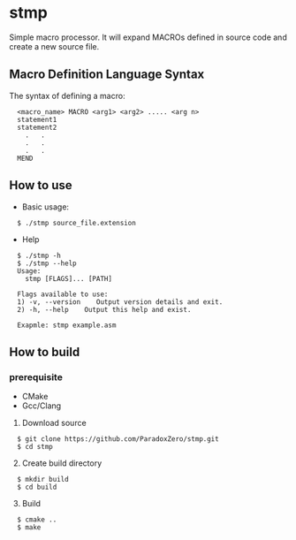 # stmp
Simple macro processor. It will expand MACROs defined in source code and create a new source file.

## Macro Definition Language Syntax

The syntax of defining a macro:

```
  <macro_name> MACRO <arg1> <arg2> ..... <arg n>
  statement1
  statement2
    .   .
    .   .
    .   .
  MEND
```

## How to use

* Basic usage:
```
  $ ./stmp source_file.extension
```

* Help
```
  $ ./stmp -h
  $ ./stmp --help
  Usage:
    stmp [FLAGS]... [PATH]

  Flags available to use:
  1) -v, --version    Output version details and exit.
  2) -h, --help    Output this help and exist.

  Exapmle: stmp example.asm
```
## How to build

### prerequisite

* CMake
* Gcc/Clang

1) Download source

```
  $ git clone https://github.com/ParadoxZero/stmp.git
  $ cd stmp
```

2) Create build directory
```
  $ mkdir build  
  $ cd build
```

3) Build
```
  $ cmake ..
  $ make
```

